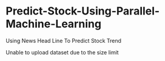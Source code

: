 # Predict-Stock-Using-Parallel-Machine-Learning
Using News Head Line To Predict Stock Trend

Unable to upload dataset due to the size limit
